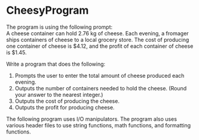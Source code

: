 # CheesyProgram

The program is using the following prompt: <br>
A cheese container can hold 2.76 kg of cheese. 
Each evening, a fromager ships containers of cheese to a local grocery store. 
The cost of producing one container of cheese is $4.12, and the profit of each container of cheese is $1.45.

Write a program that does the following:

1) Prompts the user to enter the total amount of cheese produced each evening.
2) Outputs the number of containers needed to hold the cheese. (Round your answer to the nearest integer.)
3) Outputs the cost of producing the cheese.
4) Outputs the profit for producing cheese.

The following program uses I/O manipulators. The program also uses various header files to use string functions, math functions, and formatting functions. 

